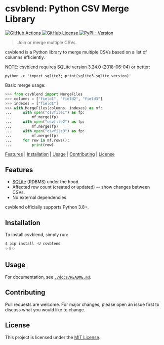 # csvblend: Python CSV Merge Library

[![GitHub Actions](https://img.shields.io/github/actions/workflow/status/rwanyoike/csvblend-python-library/python-package.yml?branch=main)
](https://github.com/rwanyoike/csvblend-python-library/actions/workflows/python-package.yml?query=branch%3Amain)
[![GitHub License](https://img.shields.io/github/license/rwanyoike/csvblend-python-library)
](LICENSE.txt)
[![PyPI - Version](https://img.shields.io/pypi/v/csvblend)
](https://pypi.org/project/csvblend)

> Join or merge multiple CSVs.

csvblend is a Python library to merge multiple CSVs based on a list of columns efficiently.

NOTE: csvblend requires SQLite version 3.24.0 (2018-06-04) or better:

```shell
python -c 'import sqlite3; print(sqlite3.sqlite_version)'
```

Basic merge usage:

```python
>>> from csvblend import MergeFiles
>>> columns = ["field1", "field2", "field3"]
>>> indexes = ["field1"]
>>> with MergeFiles(columns, indexes) as mf:
...     with open("csvfile1") as fp:
...         mf.merge(fp)
...     with open("csvfile2") as fp:
...         mf.merge(fp)
...     with open("csvfile3") as fp:
...         mf.merge(fp)
...     for row in mf.rows():
...         print(row)
```

[Features](#features) | [Installation](#installation) | [Usage](#usage) | [Contributing](#contributing) | [License](#license)

## Features

- [SQLite](https://www.sqlite.org) (RDBMS) under the hood.
- Affected row count (created or updated) -- show changes between CSVs.
- No external dependencies.

csvblend officially supports Python 3.8+.

## Installation

To install csvblend, simply run:

```shell
$ pip install -U csvblend
✨🖇✨
```

## Usage

For documentation, see [`./docs/README.md`](./docs/README.md).

## Contributing

Pull requests are welcome. For major changes, please open an issue first to discuss what you would like to change.

## License

This project is licensed under the [MIT License](./LICENSE).
